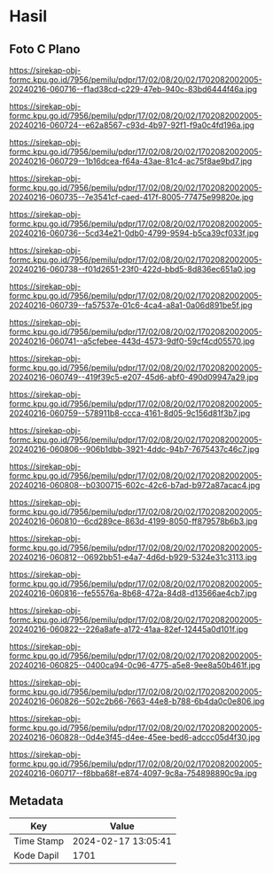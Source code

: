 # Hasil

## Foto C Plano

https://sirekap-obj-formc.kpu.go.id/7956/pemilu/pdpr/17/02/08/20/02/1702082002005-20240216-060716--f1ad38cd-c229-47eb-940c-83bd6444f46a.jpg

https://sirekap-obj-formc.kpu.go.id/7956/pemilu/pdpr/17/02/08/20/02/1702082002005-20240216-060724--e62a8567-c93d-4b97-92f1-f9a0c4fd196a.jpg

https://sirekap-obj-formc.kpu.go.id/7956/pemilu/pdpr/17/02/08/20/02/1702082002005-20240216-060729--1b16dcea-f64a-43ae-81c4-ac75f8ae9bd7.jpg

https://sirekap-obj-formc.kpu.go.id/7956/pemilu/pdpr/17/02/08/20/02/1702082002005-20240216-060735--7e3541cf-caed-417f-8005-77475e99820e.jpg

https://sirekap-obj-formc.kpu.go.id/7956/pemilu/pdpr/17/02/08/20/02/1702082002005-20240216-060736--5cd34e21-0db0-4799-9594-b5ca39cf033f.jpg

https://sirekap-obj-formc.kpu.go.id/7956/pemilu/pdpr/17/02/08/20/02/1702082002005-20240216-060738--f01d2651-23f0-422d-bbd5-8d836ec651a0.jpg

https://sirekap-obj-formc.kpu.go.id/7956/pemilu/pdpr/17/02/08/20/02/1702082002005-20240216-060739--fa57537e-01c6-4ca4-a8a1-0a06d891be5f.jpg

https://sirekap-obj-formc.kpu.go.id/7956/pemilu/pdpr/17/02/08/20/02/1702082002005-20240216-060741--a5cfebee-443d-4573-9df0-59cf4cd05570.jpg

https://sirekap-obj-formc.kpu.go.id/7956/pemilu/pdpr/17/02/08/20/02/1702082002005-20240216-060749--419f39c5-e207-45d6-abf0-490d09947a29.jpg

https://sirekap-obj-formc.kpu.go.id/7956/pemilu/pdpr/17/02/08/20/02/1702082002005-20240216-060759--578911b8-ccca-4161-8d05-9c156d81f3b7.jpg

https://sirekap-obj-formc.kpu.go.id/7956/pemilu/pdpr/17/02/08/20/02/1702082002005-20240216-060806--906b1dbb-3921-4ddc-94b7-7675437c46c7.jpg

https://sirekap-obj-formc.kpu.go.id/7956/pemilu/pdpr/17/02/08/20/02/1702082002005-20240216-060808--b0300715-602c-42c6-b7ad-b972a87acac4.jpg

https://sirekap-obj-formc.kpu.go.id/7956/pemilu/pdpr/17/02/08/20/02/1702082002005-20240216-060810--6cd289ce-863d-4199-8050-ff879578b6b3.jpg

https://sirekap-obj-formc.kpu.go.id/7956/pemilu/pdpr/17/02/08/20/02/1702082002005-20240216-060812--0692bb51-e4a7-4d6d-b929-5324e31c3113.jpg

https://sirekap-obj-formc.kpu.go.id/7956/pemilu/pdpr/17/02/08/20/02/1702082002005-20240216-060816--fe55576a-8b68-472a-84d8-d13566ae4cb7.jpg

https://sirekap-obj-formc.kpu.go.id/7956/pemilu/pdpr/17/02/08/20/02/1702082002005-20240216-060822--226a8afe-a172-41aa-82ef-12445a0d101f.jpg

https://sirekap-obj-formc.kpu.go.id/7956/pemilu/pdpr/17/02/08/20/02/1702082002005-20240216-060825--0400ca94-0c96-4775-a5e8-9ee8a50b461f.jpg

https://sirekap-obj-formc.kpu.go.id/7956/pemilu/pdpr/17/02/08/20/02/1702082002005-20240216-060826--502c2b66-7663-44e8-b788-6b4da0c0e806.jpg

https://sirekap-obj-formc.kpu.go.id/7956/pemilu/pdpr/17/02/08/20/02/1702082002005-20240216-060828--0d4e3f45-d4ee-45ee-bed6-adccc05d4f30.jpg

https://sirekap-obj-formc.kpu.go.id/7956/pemilu/pdpr/17/02/08/20/02/1702082002005-20240216-060717--f8bba68f-e874-4097-9c8a-754898890c9a.jpg


## Metadata

| Key        | Value               |
| ---------- | ------------------- |
| Time Stamp | 2024-02-17 13:05:41 |
| Kode Dapil | 1701                |



